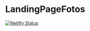 # LandingPageFotos
[![Netlify Status](https://api.netlify.com/api/v1/badges/1862bf76-0dad-47fa-b205-9cc929bdd986/deploy-status)](https://app.netlify.com/sites/epic-mcclintock-d03075/deploys)
